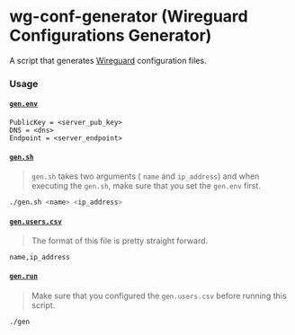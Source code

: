 # wg-conf-generator (Wireguard Configurations Generator)

A script that generates [Wireguard](https://www.wireguard.com) configuration files.

### Usage

#### [`gen.env`](gen.env)

```
PublicKey = <server_pub_key>
DNS = <dns>
Endpoint = <server_endpoint>
```

#### [`gen.sh`](gen.sh)

> `gen.sh` takes two arguments ( `name` and `ip_address`)
and
when executing the `gen.sh`, make sure that you set the `gen.env` first.
 ```sh
./gen.sh <name> <ip_address>
```

#### [`gen.users.csv`](gen.users.csv)

> The format of this file is pretty straight forward.
```
name,ip_address
```

#### [`gen.run`](gen.run)

> Make sure that you configured the `gen.users.csv` before running this script.

```sh
./gen
```
